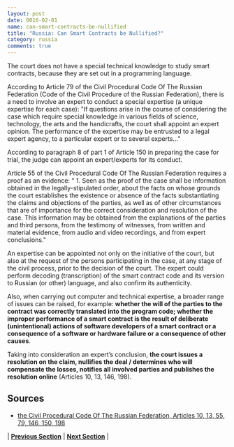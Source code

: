 ```yaml
---
layout: post
date: 0016-02-01
name: can-smart-contracts-be-nullified
title: "Russia: Can Smart Contracts be Nullified?"
category: russia
comments: true
---
```


The court does not have a special technical knowledge to study smart contracts, because they are set out in a programming language.

According to Article 79 of the Civil Procedural Code Of The Russian Federation (Code of the Civil Procedure of the Russian Federation), there is a need to involve an expert to conduct a special expertise (a unique expertise for each case): "If questions arise in the course of considering the case which require special knowledge in various fields of science, technology, the arts and the handicrafts, the court shall appoint an expert opinion. The performance of the expertise may be entrusted to a legal expert agency, to a particular expert or to several experts..."

According to paragraph 8 of part 1 of Article 150 in preparing the case for trial, the judge can appoint an expert/experts for its conduct.

Article 55 of the Civil Procedural Code Of The Russian Federation requires a proof as an evidence: " 1. Seen as the proof of the case shall be information obtained in the legally-stipulated order, about the facts on whose grounds the court establishes the existence or absence of the facts substantiating the claims and objections of the parties, as well as of other circumstances that are of importance for the correct consideration and resolution of the case. This information may be obtained from the explanations of the parties and third persons, from the testimony of witnesses, from written and material evidence, from audio and video recordings, and from expert conclusions."

An expertise can be appointed not only on the initiative of the court, but also at the request of the persons participating in the case, at any stage of the civil process, prior to the decision of the court. The expert could perform decoding (transcription) of the smart contract code and its version to Russian (or other) language, and also confirm its authenticity. 

Also, when carrying out computer and technical expertise, a broader range of issues can be raised, for example: **whether the will of the parties to the contract was correctly translated into the program code; whether the improper performance of a smart contract is the result of deliberate (unintentional) actions of software developers of a smart contract or a consequence of a software or hardware failure or a consequence of other causes**. 

Taking into consideration an expert’s conclusion, **the court issues a resolution on the claim, nullifies the deal / determines who will compensate the losses, notifies all involved parties and publishes the resolution online** (Articles 10, 13, 146, 198).

## Sources

- [the Civil Procedural Code Of The Russian Federation, Articles 10, 13, 55, 79, 146, 150, 198](http://www.wipo.int/edocs/lexdocs/laws/en/ru/ru081en.pdf)


| **[Previous Section](https://neo-project.github.io/global-blockchain-compliance-hub//russia/russia-dispute-resolution.html)** | **[Next Section]( https://neo-project.github.io/global-blockchain-compliance-hub//russia/russia-suggested-readings.html)** |
